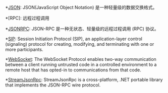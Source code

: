 <!--
Footnotes for abbreviations and glossary

https://squidfunk.github.io/mkdocs-material/reference/abbreviations/#adding-abbreviations
-->

*[JSON]: JSON(JavaScript Object Notation) 是一种轻量级的数据交换格式。

[json]: https://www.json.org/

*[RPC]: 远程过程调用

*[JSONRPC]: JSON-RPC 是一种无状态、轻量级的远程过程调用 (RPC) 协议。

[jsonrpc]: https://www.jsonrpc.org/ "JSON-RPC 是一种无状态、轻量级的远程过程调用 (RPC) 协议。"
[json-rpc]: https://www.jsonrpc.org/ "JSON-RPC 是一种无状态、轻量级的远程过程调用 (RPC) 协议。"

*[SIP]: Session Initiation Protocol (SIP), an application-layer control (signaling) protocol for creating, modifying, and terminating with one or more participants.

[sip]: https://datatracker.ietf.org/doc/html/rfc3261 "Session Initiation Protocol (SIP), an application-layer control (signaling) protocol for creating, modifying, and terminating with one or more participants."

*[WebSocket]: The WebSocket Protocol enables two-way communication between a client running untrusted code in a controlled environment to a remote host that has opted-in to communications from that code.

[websocket]: https://www.w3.org/TR/websockets/ "The WebSocket Protocol enables two-way communication between a client running untrusted code in a controlled environment to a remote host that has opted-in to communications from that code."

*[StreamJsonRpc]: StreamJsonRpc is a cross-platform, .NET portable library that implements the JSON-RPC wire protocol.

[streamjsonrpc]: https://github.com/microsoft/vs-streamjsonrpc "StreamJsonRpc is a cross-platform, .NET portable library that implements the JSON-RPC wire protocol."
